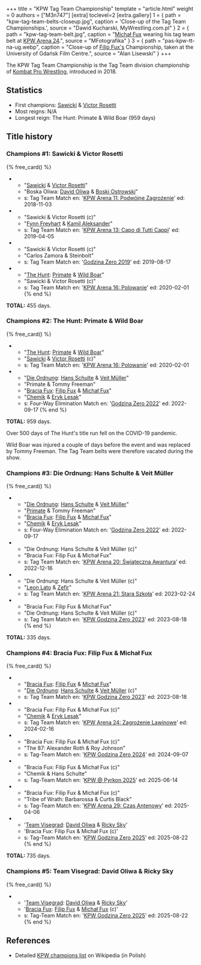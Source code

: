 +++
title = "KPW Tag Team Championship"
template = "article.html"
weight = 0
authors = ["M3n747"]
[extra]
toclevel=2
[extra.gallery]
1 = { path = "kpw-tag-team-belts-closeup.jpg", caption = 'Close-up of the Tag Team Championships.', source = "Dawid Kucharski, MyWrestling.com.pl" }
2 = { path = "kpw-tag-team-belt.jpg", caption = "[Michał Fux](@/w/michal-fux.md) wearing his tag team belt at [KPW Arena 24](@/e/kpw/2024-02-16-kpw-arena-24.md).", source = "MFotografika" }
3 = { path = "pas-kpw-tt-na-ug.webp", caption = "Close-up of [Filip Fux's](@/w/filip-fux.md) Championship, taken at the University of Gdańsk Film Centre.", source = "Alan Lisewski" }
+++

The KPW Tag Team Championship is the Tag Team division championship of [Kombat Pro Wrestling](@/o/kpw.md), introduced in 2018.

<!-- more -->

## Statistics

* First champions: [Sawicki](@/w/sawicki.md) & [Victor Rosetti](@/w/rosetti.md)
* Most reigns: N/A
* Longest reign: The Hunt: Primate & Wild Boar (959 days)

## Title history

### Champions #1: Sawicki & Victor Rosetti

{% free_card() %}
- - "[Sawicki](@/w/sawicki.md) & [Victor Rosetti](@/w/rosetti.md)"
  - "Boska Oliwa: [David Oliwa](@/w/david-oliwa.md) & [Boski Ostrowski](@/w/ostrowski.md)"
  - s: Tag Team Match
    en: '[KPW Arena 11: Podwójne Zagrożenie](@/e/kpw/2018-11-03-kpw-arena-11.md)'
    ed: 2018-11-03
- - "Sawicki & Victor Rosetti (c)"
  - "[Fynn Freyhart](@/w/fynn-freyhart.md) & [Kamil Aleksander](@/w/kamil-aleksander.md)"
  - s: Tag Team Match
    en: '[KPW Arena 13: Capo di Tutti Cappi](@/e/kpw/2019-04-05-kpw-arena-13.md)'
    ed: 2019-04-05
- - "Sawicki & Victor Rosetti (c)"
  - "Carlos Zamora & Steinbolt"
  - s: Tag Team Match
    en: '[Godzina Zero 2019](@/e/kpw/2019-08-17-kpw-godzina-zero-2019.md)'
    ed: 2019-08-17
- - "[The Hunt](@/tt/the-hunt.md): [Primate](@/w/primate.md) & [Wild Boar](@/w/wild-boar.md)"
  - "Sawicki & Victor Rosetti (c)"
  - s: Tag Team Match
    en: '[KPW Arena 16: Polowanie](@/e/kpw/2020-02-01-kpw-arena-16.md)'
    ed: 2020-02-01
{% end %}

**TOTAL:** 455 days.

### Champions #2: The Hunt: Primate & Wild Boar

{% free_card() %}
- - "[The Hunt](@/tt/the-hunt.md): [Primate](@/w/primate.md) & [Wild Boar](@/w/wild-boar.md)"
  - "[Sawicki](@/w/sawicki.md) & [Victor Rosetti](@/w/rosetti.md) (c)"
  - s: Tag Team Match
    en: '[KPW Arena 16: Polowanie](@/e/kpw/2020-02-01-kpw-arena-16.md)'
    ed: 2020-02-01
- - "[Die Ordnung](@/tt/die-ordnung.md): [Hans Schulte](@/w/hans-schulte.md) & [Veit Müller](@/w/veit-mueller.md)"
  - "Primate & Tommy Freeman"
  - "[Bracia Fux](@/tt/bracia-fux.md): [Filip Fux](@/w/filip-fux.md) & [Michał Fux](@/w/michal-fux.md)"
  - "[Chemik](@/w/chemik.md) & [Eryk Lesak](@/w/eryk-lesak.md)"
  - s: Four-Way Elimination Match
    en: '[Godzina Zero 2022](@/e/kpw/2022-09-17-kpw-godzina-zero-2022.md)'
    ed: 2022-09-17
{% end %}

**TOTAL:** 959 days.

Over 500 days of The Hunt's title run fell on the COVID-19 pandemic.

Wild Boar was injured a couple of days before the event and was replaced by Tommy Freeman. The Tag Team belts were therefore vacated during the show.

### Champions #3: Die Ordnung: Hans Schulte & Veit Müller

{% free_card() %}
- - "[Die Ordnung](@/tt/die-ordnung.md): [Hans Schulte](@/w/hans-schulte.md) & [Veit Müller](@/w/veit-mueller.md)"
  - "[Primate](@/w/primate.md) & Tommy Freeman"
  - "[Bracia Fux](@/tt/bracia-fux.md): [Filip Fux](@/w/filip-fux.md) & [Michał Fux](@/w/michal-fux.md)"
  - "[Chemik](@/w/chemik.md) & [Eryk Lesak](@/w/eryk-lesak.md)"
  - s: Four-Way Elimination Match
    en: '[Godzina Zero 2022](@/e/kpw/2022-09-17-kpw-godzina-zero-2022.md)'
    ed: 2022-09-17
- - "Die Ordnung: Hans Schulte & Veit Müller (c)"
  - "Bracia Fux: Filip Fux & Michał Fux"
  - s: Tag Team Match
    en: '[KPW Arena 20: Świąteczna Awantura](@/e/kpw/2022-12-16-kpw-arena-20.md)'
    ed: 2022-12-16
- - "Die Ordnung: Hans Schulte & Veit Müller (c)"
  - "[Leon Lato](@/w/leon-lato.md) & [Zefir](@/w/zefir.md)"
  - s: Tag Team Match
    en: '[KPW Arena 21: Stara Szkoła](@/e/kpw/2023-02-24-kpw-arena-21.md)'
    ed: 2023-02-24
- - "Bracia Fux: Filip Fux & Michał Fux"
  - "Die Ordnung: Hans Schulte & Veit Müller (c)"
  - s: Tag Team Match
    en: '[KPW Godzina Zero 2023](@/e/kpw/2023-08-18-kpw-godzina-zero-2023.md)'
    ed: 2023-08-18
{% end %}

**TOTAL:** 335 days.

### Champions #4: Bracia Fux: Filip Fux & Michał Fux

{% free_card() %}
- - "[Bracia Fux](@/tt/bracia-fux.md): [Filip Fux](@/w/filip-fux.md) & [Michał Fux](@/w/michal-fux.md)"
  - "[Die Ordnung](@/tt/die-ordnung.md): [Hans Schulte](@/w/hans-schulte.md) & [Veit Müller](@/w/veit-mueller.md) (c)"
  - s: Tag Team Match
    en: '[KPW Godzina Zero 2023](@/e/kpw/2023-08-18-kpw-godzina-zero-2023.md)'
    ed: 2023-08-18
- - "Bracia Fux: Filip Fux & Michał Fux (c)"
  - "[Chemik](@/w/chemik.md) & [Eryk Lesak](@/w/eryk-lesak.md)"
  - s: Tag Team Match
    en: '[KPW Arena 24: Zagrożenie Lawinowe](@/e/kpw/2024-02-16-kpw-arena-24.md)'
    ed: 2024-02-16
- - "Bracia Fux: Filip Fux & Michał Fux (c)"
  - "The 87: Alexander Roth & Roy Johnson"
  - s: Tag-Team Match
    en: '[KPW Godzina Zero 2024](@/e/kpw/2024-09-07-kpw-godzina-zero-2024.md)'
    ed: 2024-09-07
- - "Bracia Fux: Filip Fux & Michał Fux (c)"
  - "Chemik & Hans Schulte"
  - s: Tag-Team Match
    en: '[KPW @ Pyrkon 2025](@/e/kpw/2025-06-14-kpw-pyrkon-2025.md)'
    ed: 2025-06-14
- - "Bracia Fux: Filip Fux & Michał Fux (c)"
  - "Tribe of Wrath: Barbarossa & Curtis Black"
  - s: Tag-Team Match
    en: '[KPW Arena 29: Czas Antenowy](@/e/kpw/2025-06-20-kpw-arena-29.md)'
    ed: 2025-04-06
- - '[Team Visegrad](@/tt/team-visegrad.md): [David Oliwa](@/w/david-oliwa.md) & [Ricky Sky](@/w/ricky-sky.md)'
  - 'Bracia Fux: Filip Fux & Michał Fux (c)'
  - s: Tag-Team Match
    en: '[KPW Godzina Zero 2025](@/e/kpw/2025-08-22-kpw-godzina-zero-2025.md)'
    ed: 2025-08-22
{% end %}

**TOTAL:** 735 days.

### Champions #5: Team Visegrad: David Oliwa & Ricky Sky

{% free_card() %}
- - '[Team Visegrad](@/tt/team-visegrad.md): [David Oliwa](@/w/david-oliwa.md) & [Ricky Sky](@/w/ricky-sky.md)'
  - '[Bracia Fux](@/tt/bracia-fux.md): [Filip Fux](@/w/filip-fux.md) & [Michał Fux](@/w/michal-fux.md) (c)'
  - s: Tag-Team Match
    en: '[KPW Godzina Zero 2025](@/e/kpw/2025-08-22-kpw-godzina-zero-2025.md)'
    ed: 2025-08-22
{% end %}

## References

* Detailed [KPW champions list](https://pl.wikipedia.org/wiki/Wikipedysta:M3n747/brudnopis/mistrzowiekpw) on Wikipedia (in Polish)
